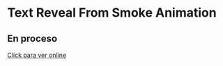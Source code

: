 # Text Reveal From Smoke Animation

## En proceso

[Click para ver online](https://sebagnh.github.io/Text-Reveal-From-Smoke-Animation/ "Click para ver online")